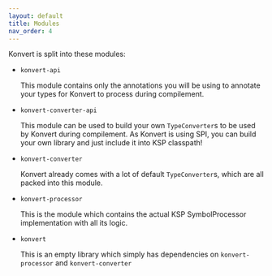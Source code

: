 ```yaml
---
layout: default
title: Modules
nav_order: 4
---
```


Konvert is split into these modules:

* `konvert-api`

  This module contains only the annotations you will be using to annotate your types for Konvert to process during compilement.


* `konvert-converter-api`

  This module can be used to build your own `TypeConverter`s to be used by Konvert during compilement. As Konvert is using SPI, you can
  build your own library and just include it into KSP classpath!


* `konvert-converter`

  Konvert already comes with a lot of default `TypeConverter`s, which are all packed into this module.


* `konvert-processor`

  This is the module which contains the actual KSP SymbolProcessor implementation with all its logic.


* `konvert`

  This is an empty library which simply has dependencies on `konvert-processor` and `konvert-converter`
